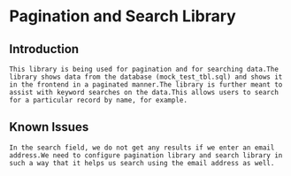 # Pagination and Search Library

## Introduction
	This library is being used for pagination and for searching data.The library shows data from the database (mock_test_tbl.sql) and shows it in the frontend in a paginated manner.The library is further meant to assist with keyword searches on the data.This allows users to search for a particular record by name, for example.

## Known Issues
	In the search field, we do not get any results if we enter an email address.We need to configure pagination library and search library in such a way that it helps us search using the email address as well.

